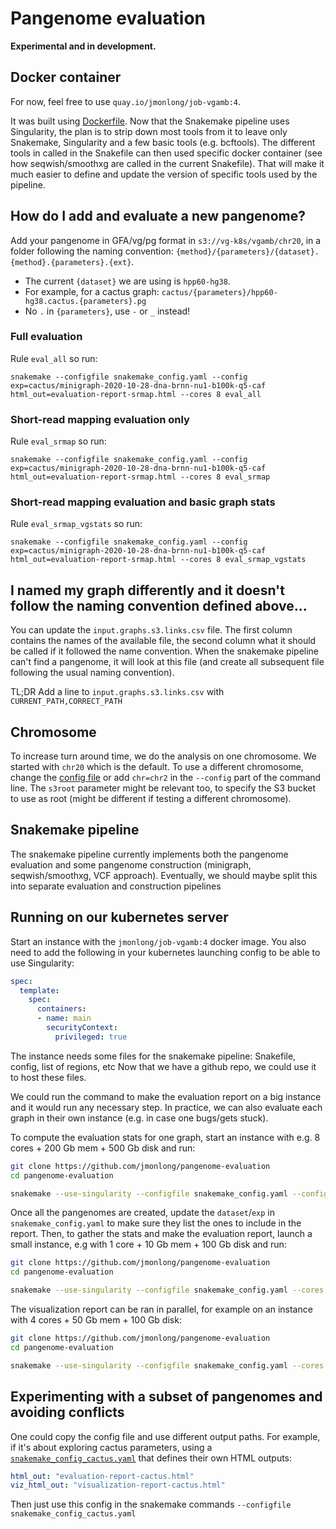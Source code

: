 # Pangenome evaluation

**Experimental and in development.**

## Docker container

For now, feel free to use `quay.io/jmonlong/job-vgamb:4`.

It was built using [Dockerfile](Dockerfile).
Now that the Snakemake pipeline uses Singularity, the plan is to strip down most tools from it to leave only Snakemake, Singularity and a few basic tools (e.g. bcftools).
The different tools in called in the Snakefile can then used specific docker container (see how seqwish/smoothxg are called in the current Snakefile).
That will make it much easier to define and update the version of specific tools used by the pipeline.

## How do I add and evaluate a new pangenome?

Add your pangenome in GFA/vg/pg format in `s3://vg-k8s/vgamb/chr20`, in a folder following the naming convention: `{method}/{parameters}/{dataset}.{method}.{parameters}.{ext}`.

- The current `{dataset}` we are using is `hpp60-hg38`.
- For example, for a cactus graph: `cactus/{parameters}/hpp60-hg38.cactus.{parameters}.pg`
- No `.` in `{parameters}`, use `-` or `_` instead!

### Full evaluation

Rule `eval_all` so run:

```
snakemake --configfile snakemake_config.yaml --config exp=cactus/minigraph-2020-10-28-dna-brnn-nu1-b100k-q5-caf html_out=evaluation-report-srmap.html --cores 8 eval_all
```

### Short-read mapping evaluation only

Rule `eval_srmap` so run:

```
snakemake --configfile snakemake_config.yaml --config exp=cactus/minigraph-2020-10-28-dna-brnn-nu1-b100k-q5-caf html_out=evaluation-report-srmap.html --cores 8 eval_srmap
```

### Short-read mapping evaluation and basic graph stats

Rule `eval_srmap_vgstats` so run:

```
snakemake --configfile snakemake_config.yaml --config exp=cactus/minigraph-2020-10-28-dna-brnn-nu1-b100k-q5-caf html_out=evaluation-report-srmap.html --cores 8 eval_srmap_vgstats
```

## I named my graph differently and it doesn't follow the naming convention defined above...

You can update the `input.graphs.s3.links.csv` file.
The first column contains the names of the available file, the second column what it should be called if it followed the name convention. 
When the snakemake pipeline can't find a pangenome, it will look at this file (and create all subsequent file following the usual naming convention).

TL;DR Add a line to `input.graphs.s3.links.csv` with `CURRENT_PATH,CORRECT_PATH`

## Chromosome

To increase turn around time, we do the analysis on one chromosome. 
We started with `chr20` which is the default.
To use a different chromosome, change the [config file](snakemake_config.yaml) or add `chr=chr2` in the `--config` part of the command line.
The `s3root` parameter might be relevant too, to specify the S3 bucket to use as root (might be different if testing a different chromosome).

## Snakemake pipeline

The snakemake pipeline currently implements both the pangenome evaluation and some pangenome construction (minigraph, seqwish/smoothxg, VCF approach).
Eventually, we should maybe split this into separate evaluation and construction pipelines

## Running on our kubernetes server

Start an instance with the `jmonlong/job-vgamb:4` docker image.
You also need to add the following in your kubernetes launching config to be able to use Singularity:

```yaml
spec:
  template:
    spec:
      containers:
      - name: main
        securityContext:
          privileged: true
```

The instance needs some files for the snakemake pipeline: Snakefile, config, list of regions, etc
Now that we have a github repo, we could use it to host these files.

We could run the command to make the evaluation report on a big instance and it would run any necessary step.
In practice, we can also evaluate each graph in their own instance (e.g. in case one bugs/gets stuck).

To compute the evaluation stats for one graph, start an instance with e.g. 8 cores + 200 Gb mem + 500 Gb disk and run:

```sh 
git clone https://github.com/jmonlong/pangenome-evaluation
cd pangenome-evaluation

snakemake --use-singularity --configfile snakemake_config.yaml --config exp=cactus/new-cactus-parameters html_out=temp.html --cores 8 eval_srmap --forcerun eval_srmap
```

Once all the pangenomes are created, update the `dataset`/`exp` in `snakemake_config.yaml` to make sure they list the ones to include in the report.
Then, to gather the stats and make the evaluation report, launch a small instance, e.g with 1 core + 10 Gb mem + 100 Gb disk and run:

```sh
git clone https://github.com/jmonlong/pangenome-evaluation
cd pangenome-evaluation

snakemake --use-singularity --configfile snakemake_config.yaml --cores 1 eval_srmap --forcerun eval_srmap
```

The visualization report can be ran in parallel, for example on an instance with 4 cores + 50 Gb mem + 100 Gb disk:

```sh
git clone https://github.com/jmonlong/pangenome-evaluation
cd pangenome-evaluation

snakemake --use-singularity --configfile snakemake_config.yaml --cores 4 viz --forcerun viz
```

## Experimenting with a subset of pangenomes and avoiding conflicts

One could copy the config file and use different output paths.
For example, if it's about exploring cactus parameters, using a [`snakemake_config_cactus.yaml`](snakemake_config_cactus.yaml) that defines their own HTML outputs:

```yaml
html_out: "evaluation-report-cactus.html"
viz_html_out: "visualization-report-cactus.html"
```

Then just use this config in the snakemake commands `--configfile snakemake_config_cactus.yaml`

